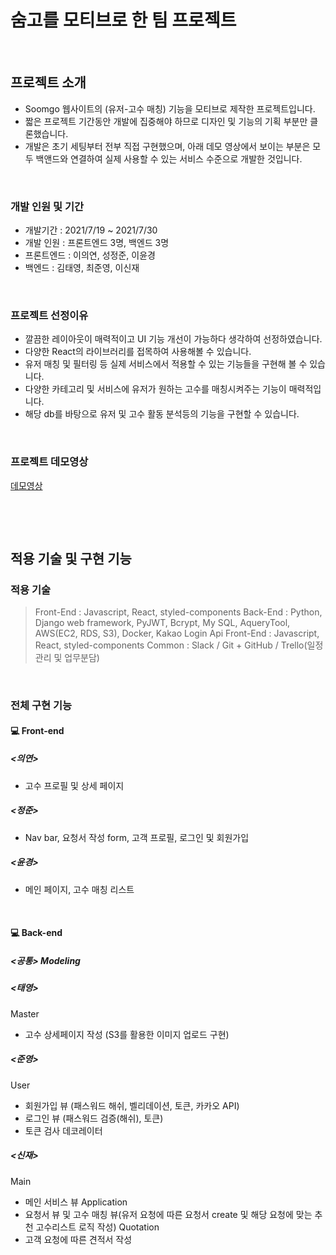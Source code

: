 # 숨고를 모티브로 한 팀 프로젝트

​

## 프로젝트 소개

- Soomgo 웹사이트의 (유저-고수 매칭) 기능을 모티브로 제작한 프로젝트입니다.
- 짧은 프로젝트 기간동안 개발에 집중해야 하므로 디자인 및 기능의 기획 부분만 클론했습니다.
- 개발은 초기 세팅부터 전부 직접 구현했으며, 아래 데모 영상에서 보이는 부분은 모두 백앤드와 연결하여 실제 사용할 수 있는 서비스 수준으로 개발한 것입니다.

​

### 개발 인원 및 기간

- 개발기간 : 2021/7/19 ~ 2021/7/30
- 개발 인원 : 프론트엔드 3명, 백엔드 3명
- 프론트엔드 : 이의연, 성정준, 이윤경
- 백엔드 : 김태영, 최준영, 이신재

​

### 프로젝트 선정이유

- 깔끔한 레이아웃이 매력적이고 UI 기능 개선이 가능하다 생각하여 선정하였습니다.
- 다양한 React의 라이브러리를 접목하여 사용해볼 수 있습니다.
- 유저 매칭 및 필터링 등 실제 서비스에서 적용할 수 있는 기능들을 구현해 볼 수 있습니다.
- 다양한 카테고리 및 서비스에 유저가 원하는 고수를 매칭시켜주는 기능이 매력적입니다.
- 해당 db를 바탕으로 유저 및 고수 활동 분석등의 기능을 구현할 수 있습니다.

​

### 프로젝트 데모영상

[데모영상](https://youtu.be/X7PTkYqWxdk)

​

​

## 적용 기술 및 구현 기능

### 적용 기술

> Front-End : Javascript, React, styled-components 
> Back-End : Python, Django web framework,  PyJWT, Bcrypt, My SQL, AqueryTool, AWS(EC2, RDS, S3), Docker, Kakao Login Api
> Front-End : Javascript, React, styled-components 
> Common : Slack / Git + GitHub / Trello(일정관리 및 업무분담)

​

### 전체 구현 기능

#### 💻  Front-end

##### <의연>

- 고수 프로필 및 상세 페이지

##### <정준>

- Nav bar, 요청서 작성 form, 고객 프로필, 로그인 및 회원가입

##### <윤경>

- 메인 페이지, 고수 매칭 리스트

​


#### 💻  Back-end

##### <공통> Modeling

##### <태영>
Master
- 고수 상세페이지 작성 (S3를 활용한 이미지 업로드 구현)

##### <준영>
User
- 회원가입 뷰 (패스워드 해쉬, 벨리데이션, 토큰, 카카오 API)
- 로그인 뷰 (패스워드 검증(해쉬), 토큰)
- 토큰 검사 데코레이터

##### <신재>
Main 
- 메인 서비스 뷰
Application
- 요청서 뷰 및 고수 매칭 뷰(유저 요청에 따른 요청서 create 및 해당 요청에 맞는 추천 고수리스트 로직 작성)
Quotation
- 고객 요청에 따른 견적서 작성




